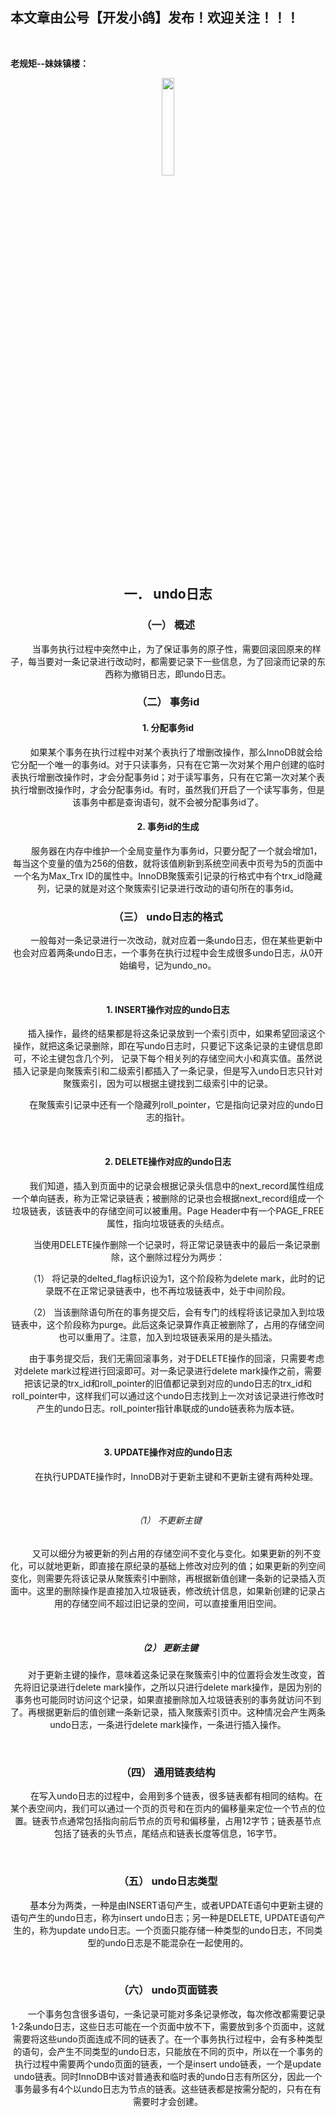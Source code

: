 ﻿## 本文章由公号【开发小鸽】发布！欢迎关注！！！
<br>

**老规矩--妹妹镇楼：**
<center>
<img src="https://img-blog.csdnimg.cn/20200721223424816.JPG"   width="20%">


## 一．	undo日志

### （一）	概述

 &nbsp;  &nbsp;  &nbsp;  &nbsp;当事务执行过程中突然中止，为了保证事务的原子性，需要回滚回原来的样子，每当要对一条记录进行改动时，都需要记录下一些信息，为了回滚而记录的东西称为撤销日志，即undo日志。
<br>


### （二）	事务id

#### 1.	分配事务id
 &nbsp;  &nbsp;  &nbsp;  &nbsp;如果某个事务在执行过程中对某个表执行了增删改操作，那么InnoDB就会给它分配一个唯一的事务id。对于只读事务，只有在它第一次对某个用户创建的临时表执行增删改操作时，才会分配事务id；对于读写事务，只有在它第一次对某个表执行增删改操作时，才会分配事务id。有时，虽然我们开启了一个读写事务，但是该事务中都是查询语句，就不会被分配事务id了。
<br>


#### 2.	事务id的生成

 &nbsp;  &nbsp;  &nbsp;  &nbsp;服务器在内存中维护一个全局变量作为事务id，只要分配了一个就会增加1，每当这个变量的值为256的倍数，就将该值刷新到系统空间表中页号为5的页面中一个名为Max_Trx ID的属性中。InnoDB聚簇索引记录的行格式中有个trx_id隐藏列，记录的就是对这个聚簇索引记录进行改动的语句所在的事务id。
<br>


### （三）	undo日志的格式

 &nbsp;  &nbsp;  &nbsp;  &nbsp;一般每对一条记录进行一次改动，就对应着一条undo日志，但在某些更新中也会对应着两条undo日志，一个事务在执行过程中会生成很多undo日志，从0开始编号，记为undo_no。

<br>

#### 1.	INSERT操作对应的undo日志

 &nbsp;  &nbsp;  &nbsp;  &nbsp;插入操作，最终的结果都是将这条记录放到一个索引页中，如果希望回滚这个操作，就把这条记录删除，即在写undo日志时，只要记下这条记录的主键信息即可，不论主键包含几个列， 记录下每个相关列的存储空间大小和真实值。虽然说插入记录是向聚簇索引和二级索引都插入了一条记录，但是写入undo日志只针对聚簇索引，因为可以根据主键找到二级索引中的记录。

 &nbsp;  &nbsp;  &nbsp;  &nbsp;在聚簇索引记录中还有一个隐藏列roll_pointer，它是指向记录对应的undo日志的指针。

<br>

#### 2.	DELETE操作对应的undo日志

 &nbsp;  &nbsp;  &nbsp;  &nbsp;我们知道，插入到页面中的记录会根据记录头信息中的next_record属性组成一个单向链表，称为正常记录链表；被删除的记录也会根据next_record组成一个垃圾链表，该链表中的存储空间可以被重用。Page Header中有一个PAGE_FREE 属性，指向垃圾链表的头结点。

 &nbsp;  &nbsp;  &nbsp;  &nbsp;当使用DELETE操作删除一个记录时，将正常记录链表中的最后一条记录删除，这个删除过程分为两步：
 
 &nbsp;  &nbsp;  &nbsp;  &nbsp;（1）	将记录的delted_flag标识设为1，这个阶段称为delete mark，此时的记录既不在正常记录链表中，也不再垃圾链表中，处于中间阶段。
 
 &nbsp;  &nbsp;  &nbsp;  &nbsp;（2）	当该删除语句所在的事务提交后，会有专门的线程将该记录加入到垃圾链表中，这个阶段称为purge。此后这条记录算作真正被删除了，占用的存储空间也可以重用了。注意，加入到垃圾链表采用的是头插法。

 &nbsp;  &nbsp;  &nbsp;  &nbsp;由于事务提交后，我们无需回滚事务，对于DELETE操作的回滚，只需要考虑对delete mark过程进行回滚即可。对一条记录进行delete mark操作之前，需要把该记录的trx_id和roll_pointer的旧值都记录到对应的undo日志的trx_id和roll_pointer中，这样我们可以通过这个undo日志找到上一次对该记录进行修改时产生的undo日志。roll_pointer指针串联成的undo链表称为版本链。

<br>


#### 3.	UPDATE操作对应的undo日志

 &nbsp;  &nbsp;  &nbsp;  &nbsp;在执行UPDATE操作时，InnoDB对于更新主键和不更新主键有两种处理。

<br>

###### （1）	不更新主键

 &nbsp;  &nbsp;  &nbsp;  &nbsp;又可以细分为被更新的列占用的存储空间不变化与变化。如果更新的列不变化，可以就地更新，即直接在原纪录的基础上修改对应列的值；如果更新的列空间变化，则需要先将该记录从聚簇索引中删除，再根据新值创建一条新的记录插入页面中。这里的删除操作是直接加入垃圾链表，修改统计信息，如果新创建的记录占用的存储空间不超过旧记录的空间，可以直接重用旧空间。

<br>

##### （2）	更新主键

 &nbsp;  &nbsp;  &nbsp;  &nbsp;对于更新主键的操作，意味着这条记录在聚簇索引中的位置将会发生改变，首先将旧记录进行delete mark操作，之所以只进行delete mark操作，是因为别的事务也可能同时访问这个记录，如果直接删除加入垃圾链表别的事务就访问不到了。再根据更新后的值创建一条新记录，插入聚簇索引页中。这种情况会产生两条undo日志，一条进行delete mark操作，一条进行插入操作。

<br>


### （四）	通用链表结构
 &nbsp;  &nbsp;  &nbsp;  &nbsp;在写入undo日志的过程中，会用到多个链表，很多链表都有相同的结构。在某个表空间内，我们可以通过一个页的页号和在页内的偏移量来定位一个节点的位置。链表节点通常包括指向前后节点的页号和偏移量，占用12字节；链表基节点包括了链表的头节点，尾结点和链表长度等信息，16字节。

<br>

### （五）	undo日志类型
 &nbsp;  &nbsp;  &nbsp;  &nbsp;基本分为两类，一种是由INSERT语句产生，或者UPDATE语句中更新主键的语句产生的undo日志，称为insert undo日志；另一种是DELETE, UPDATE语句产生的，称为update undo日志。一个页面只能存储一种类型的undo日志，不同类型的undo日志是不能混杂在一起使用的。

<br>

### （六）	undo页面链表

 &nbsp;  &nbsp;  &nbsp;  &nbsp;一个事务包含很多语句，一条记录可能对多条记录修改，每次修改都需要记录1-2条undo日志，这些日志可能在一个页面中放不下，需要放到多个页面中，这就需要将这些undo页面连成不同的链表了。在一个事务执行过程中，会有多种类型的语句，会产生不同类型的undo日志，只能放在不同的页中，所以在一个事务的执行过程中需要两个undo页面的链表，一个是insert undo链表，一个是update undo链表。同时InnoDB中该对普通表和临时表的undo日志有所区分，因此一个事务最多有4个以undo日志为节点的链表。这些链表都是按需分配的，只有在有需要时才会创建。


